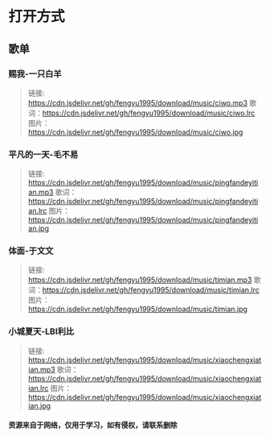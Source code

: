 # 打开方式

## 歌单

### 赐我-一只白羊

> 链接: https://cdn.jsdelivr.net/gh/fengyu1995/download/music/ciwo.mp3
> 歌词：https://cdn.jsdelivr.net/gh/fengyu1995/download/music/ciwo.lrc
> 图片：https://cdn.jsdelivr.net/gh/fengyu1995/download/music/ciwo.jpg
### 平凡的一天-毛不易

> 链接: https://cdn.jsdelivr.net/gh/fengyu1995/download/music/pingfandeyitian.mp3
> 歌词：https://cdn.jsdelivr.net/gh/fengyu1995/download/music/pingfandeyitian.lrc
> 图片：https://cdn.jsdelivr.net/gh/fengyu1995/download/music/pingfandeyitian.jpg
### 体面-于文文

> 链接: https://cdn.jsdelivr.net/gh/fengyu1995/download/music/timian.mp3
> 歌词：https://cdn.jsdelivr.net/gh/fengyu1995/download/music/timian.lrc
> 图片：https://cdn.jsdelivr.net/gh/fengyu1995/download/music/timian.jpg
### 小城夏天-LBI利比

> 链接: https://cdn.jsdelivr.net/gh/fengyu1995/download/music/xiaochengxiatian.mp3
> 歌词：https://cdn.jsdelivr.net/gh/fengyu1995/download/music/xiaochengxiatian.lrc
> 图片：https://cdn.jsdelivr.net/gh/fengyu1995/download/music/xiaochengxiatian.jpg

#### 资源来自于网络，仅用于学习，如有侵权，请联系删除
